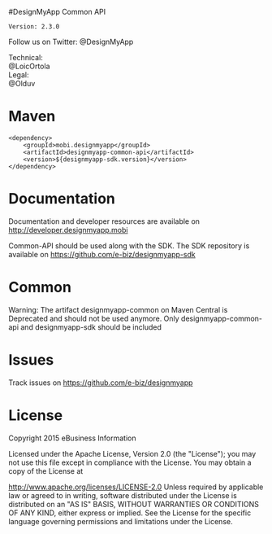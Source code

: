 #DesignMyApp Common API

`Version: 2.3.0`

Follow us on Twitter:
@DesignMyApp  

Technical:  
@LoicOrtola  
Legal:  
@Olduv  

# Maven
```
<dependency>
	<groupId>mobi.designmyapp</groupId>
	<artifactId>designmyapp-common-api</artifactId>
	<version>${designmyapp-sdk.version}</version>
</dependency>
```

# Documentation

Documentation and developer resources are available on
http://developer.designmyapp.mobi

Common-API should be used along with the SDK. The SDK repository is available on
https://github.com/e-biz/designmyapp-sdk

# Common

Warning: The artifact designmyapp-common on Maven Central is Deprecated and should not be used anymore.
Only designmyapp-common-api and designmyapp-sdk should be included

# Issues

Track issues on https://github.com/e-biz/designmyapp

# License

Copyright 2015 eBusiness Information

Licensed under the Apache License, Version 2.0 (the "License"); you may not use this file except in compliance with the License. You may obtain a copy of the License at

   http://www.apache.org/licenses/LICENSE-2.0
Unless required by applicable law or agreed to in writing, software distributed under the License is distributed on an "AS IS" BASIS, WITHOUT WARRANTIES OR CONDITIONS OF ANY KIND, either express or implied. See the License for the specific language governing permissions and limitations under the License.
